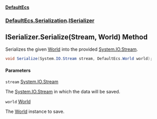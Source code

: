 #### [DefaultEcs](DefaultEcs.md 'DefaultEcs')
### [DefaultEcs.Serialization](DefaultEcs.md#DefaultEcs.Serialization 'DefaultEcs.Serialization').[ISerializer](ISerializer.md 'DefaultEcs.Serialization.ISerializer')

## ISerializer.Serialize(Stream, World) Method

Serializes the given [World](World.md 'DefaultEcs.World') into the provided [System.IO.Stream](https://docs.microsoft.com/en-us/dotnet/api/System.IO.Stream 'System.IO.Stream').

```csharp
void Serialize(System.IO.Stream stream, DefaultEcs.World world);
```
#### Parameters

<a name='DefaultEcs.Serialization.ISerializer.Serialize(System.IO.Stream,DefaultEcs.World).stream'></a>

`stream` [System.IO.Stream](https://docs.microsoft.com/en-us/dotnet/api/System.IO.Stream 'System.IO.Stream')

The [System.IO.Stream](https://docs.microsoft.com/en-us/dotnet/api/System.IO.Stream 'System.IO.Stream') in which the data will be saved.

<a name='DefaultEcs.Serialization.ISerializer.Serialize(System.IO.Stream,DefaultEcs.World).world'></a>

`world` [World](World.md 'DefaultEcs.World')

The [World](World.md 'DefaultEcs.World') instance to save.